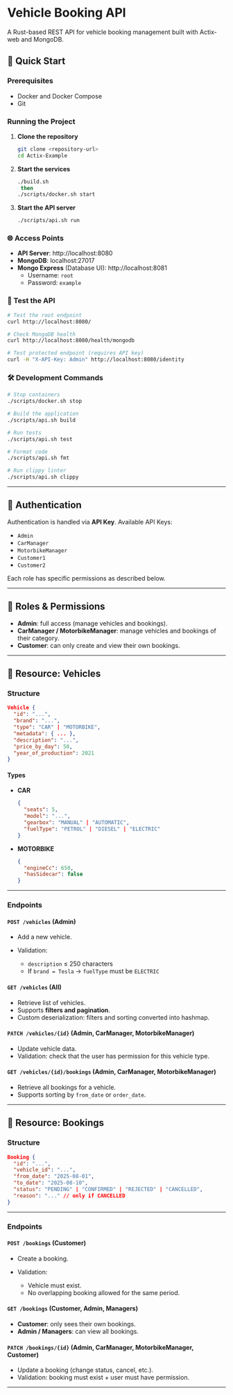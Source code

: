 # Vehicle Booking API

A Rust-based REST API for vehicle booking management built with Actix-web and MongoDB.

## 🚀 Quick Start

### Prerequisites
- Docker and Docker Compose
- Git

### Running the Project

1. **Clone the repository**
   ```bash
   git clone <repository-url>
   cd Actix-Example
   ```

2. **Start the services**
   ```bash
   ./build.sh
    then   
   ./scripts/docker.sh start
   ```

3. **Start the API server**
   ```bash
   ./scripts/api.sh run
   ```

### 🌐 Access Points

- **API Server**: http://localhost:8080
- **MongoDB**: localhost:27017
- **Mongo Express** (Database UI): http://localhost:8081
  - Username: `root`
  - Password: `example`

### 🧪 Test the API

```bash
# Test the root endpoint
curl http://localhost:8080/

# Check MongoDB health
curl http://localhost:8080/health/mongodb

# Test protected endpoint (requires API key)
curl -H "X-API-Key: Admin" http://localhost:8080/identity
```

### 🛠️ Development Commands

```bash
# Stop containers
./scripts/docker.sh stop

# Build the application
./scripts/api.sh build

# Run tests
./scripts/api.sh test

# Format code
./scripts/api.sh fmt

# Run clippy linter
./scripts/api.sh clippy
```

---

## 🔑 Authentication

Authentication is handled via **API Key**.
Available API Keys:

* `Admin`
* `CarManager`
* `MotorbikeManager`
* `Customer1`
* `Customer2`

Each role has specific permissions as described below.

---

## 👥 Roles & Permissions

* **Admin**: full access (manage vehicles and bookings).
* **CarManager / MotorbikeManager**: manage vehicles and bookings of their category.
* **Customer**: can only create and view their own bookings.

---

## 🚗 Resource: Vehicles

### Structure

```json
Vehicle {
  "id": "...",
  "brand": "...",
  "type": "CAR" | "MOTORBIKE",
  "metadata": { ... },
  "description": "...",
  "price_by_day": 50,
  "year_of_production": 2021
}
```

#### Types

* **CAR**

  ```json
  {
    "seats": 5,
    "model": "...",
    "gearbox": "MANUAL" | "AUTOMATIC",
    "fuelType": "PETROL" | "DIESEL" | "ELECTRIC"
  }
  ```
* **MOTORBIKE**

  ```json
  {
    "engineCc": 650,
    "hasSidecar": false
  }
  ```

---

### Endpoints

#### `POST /vehicles` (Admin)

* Add a new vehicle.
* Validation:

  * `description` ≤ 250 characters
  * If `brand = Tesla` → `fuelType` must be `ELECTRIC`

#### `GET /vehicles` (All)

* Retrieve list of vehicles.
* Supports **filters and pagination**.
* Custom deserialization: filters and sorting converted into hashmap.

#### `PATCH /vehicles/{id}` (Admin, CarManager, MotorbikeManager)

* Update vehicle data.
* Validation: check that the user has permission for this vehicle type.

#### `GET /vehicles/{id}/bookings` (Admin, CarManager, MotorbikeManager)

* Retrieve all bookings for a vehicle.
* Supports sorting by `from_date` or `order_date`.

---

## 📅 Resource: Bookings

### Structure

```json
Booking {
  "id": "...",
  "vehicle_id": "...",
  "from_date": "2025-08-01",
  "to_date": "2025-08-10",
  "status": "PENDING" | "CONFIRMED" | "REJECTED" | "CANCELLED",
  "reason": "..." // only if CANCELLED
}
```

---

### Endpoints

#### `POST /bookings` (Customer)

* Create a booking.
* Validation:

  * Vehicle must exist.
  * No overlapping booking allowed for the same period.

#### `GET /bookings` (Customer, Admin, Managers)

* **Customer**: only sees their own bookings.
* **Admin / Managers**: can view all bookings.

#### `PATCH /bookings/{id}` (Admin, CarManager, MotorbikeManager, Customer)

* Update a booking (change status, cancel, etc.).
* Validation: booking must exist + user must have permission.

---
